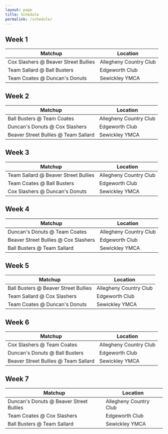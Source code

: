 ```yaml
---
layout: page
title: Schedule
permalink: /schedule/
---
```


## Week 1

| Matchup | Location |
|---------|----------|
| Cox Slashers @ Beaver Street Bullies | Allegheny Country Club      |
| Team Sallard @ Ball Busters | Edgeworth Club       |
| Team Coates @ Duncan's Donuts | Sewickley YMCA     |

## Week 2

| Matchup | Location |
|---------|----------|
| Ball Busters @ Team Coates | Allegheny Country Club      |
| Duncan's Donuts @ Cox Slashers | Edgeworth Club       |
| Beaver Street Bullies @ Team Sallard | Sewickley YMCA     |

## Week 3

| Matchup | Location |
|---------|----------|
| Team Sallard @ Beaver Street Bullies | Allegheny Country Club      |
| Team Coates @ Ball Busters | Edgeworth Club       |
| Cox Slashers @ Duncan's Donuts | Sewickley YMCA     |

## Week 4

| Matchup | Location |
|---------|----------|
| Duncan's Donuts @ Team Coates | Allegheny Country Club      |
| Beaver Street Bullies @ Cox Slashers | Edgeworth Club       |
| Ball Busters @ Team Sallard | Sewickley YMCA     |

## Week 5

| Matchup | Location |
|---------|----------|
| Ball Busters @ Beaver Street Bullies | Allegheny Country Club      |
| Team Sallard @ Cox Slashers | Edgeworth Club       |
| Team Coates @ Duncan's Donuts | Sewickley YMCA     |

## Week 6

| Matchup | Location |
|---------|----------|
| Cox Slashers @ Team Coates | Allegheny Country Club      |
| Duncan's Donuts @ Ball Busters | Edgeworth Club       |
| Beaver Street Bullies @ Team Sallard | Sewickley YMCA     |

## Week 7

| Matchup | Location |
|---------|----------|
| Duncan's Donuts @ Beaver Street Bullies | Allegheny Country Club      |
| Team Coates @ Cox Slashers | Edgeworth Club       |
| Ball Busters @ Team Sallard | Sewickley YMCA     |
